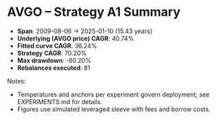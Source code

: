 # AVGO – Strategy A1 Summary

- **Span**: 2009-08-06 → 2025-01-10 (15.43 years)
- **Underlying (AVGO price) CAGR**: 40.74%
- **Fitted curve CAGR**: 36.24%
- **Strategy CAGR**: 70.20%
- **Max drawdown**: -80.20%
- **Rebalances executed**: 81

Notes:

- Temperatures and anchors per experiment govern deployment; see EXPERIMENTS.md for details.
- Figures use simulated leveraged sleeve with fees and borrow costs.

